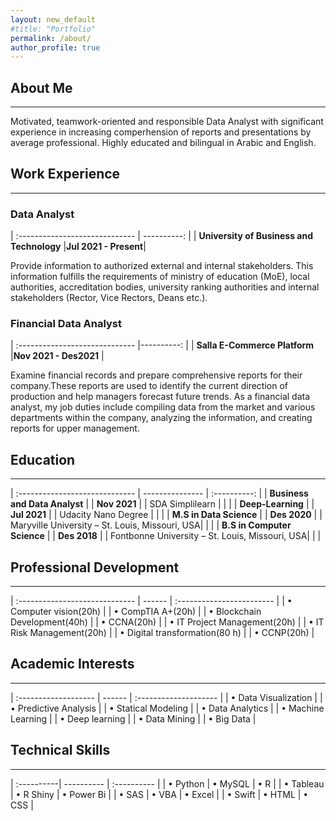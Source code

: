 ```yaml
---
layout: new_default
#title: "Portfolio"
permalink: /about/
author_profile: true
---
```

<style>
td, th {
   border: none!important;
}
</style>
  
## About Me

---

Motivated, teamwork-oriented and responsible Data Analyst with significant experience in increasing comperhension of reports and presentations by average professional. Highly educated and bilingual in Arabic and English.


## Work Experience

---

### Data Analyst

| :-----------------------------            | ----------:          |
| **University of Business and Technology** |**Jul 2021 - Present**|

<p>Provide information to authorized external and internal stakeholders. This information fulfills the requirements of ministry of education (MoE), local authorities, accreditation bodies, university ranking authorities and internal stakeholders (Rector, Vice Rectors, Deans etc.).</p>


### Financial Data Analyst

| :----------------------------- |----------:            |
| **Salla E-Commerce Platform**  |**Nov 2021 - Des2021** |

<p>Examine financial records and prepare comprehensive reports for their company.These reports are used to identify the current direction of production and help managers forecast future trends. As a financial data analyst, my job duties include compiling data from the market and various departments within the company, analyzing the information, and creating reports for upper management.</P>


## Education

---

| :----------------------------- | --------------- | :----------: |
| **Business and Data Analyst**  |                 | **Nov 2021** |
| SDA Simplilearn                |                 |              |
| **Deep-Learning**              |                 | **Jul 2021** |
| Udacity Nano Degree            |                 |              |
| **M.S in Data Science**        |                 | **Des 2020** |
| Maryville University – St. Louis, Missouri, USA| |              |
| **B.S in Computer Science**    |                 | **Des 2018** |
| Fontbonne University – St. Louis, Missouri, USA| |              |


## Professional Development

---

| :----------------------------- | ------ | :------------------------ |
| • Computer vision(20h)         |        | • CompTIA A+(20h)         |
| • Blockchain Development(40h)  |        | • CCNA(20h)               |
| • IT Project Management(20h)   |        | • IT Risk Management(20h) |
| • Digital transformation(80 h) |        | • CCNP(20h)               |



## Academic Interests

---

| :------------------- | ------ | :-------------------- |
| • Data Visualization |        | • Predictive Analysis |
| • Statical Modeling  |        | • Data Analytics      |
| • Machine Learning   |        | • Deep learning       |
| • Data Mining        |        | • Big Data            |


## Technical Skills

---

| :----------| ---------- | :---------- |
| • Python   | • MySQL    | • R         |
| • Tableau  | • R Shiny  | • Power Bi  |
| • SAS      | • VBA      | • Excel     |
| • Swift    | • HTML     | • CSS       |

